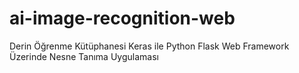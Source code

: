 # ai-image-recognition-web
Derin Öğrenme Kütüphanesi Keras ile Python Flask Web Framework Üzerinde Nesne Tanıma Uygulaması

